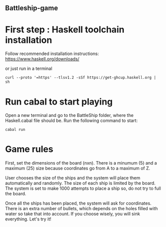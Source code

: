 ## Battleship-game

# First step : Haskell toolchain installation
Follow recommended installation instructions:  
    https://www.haskell.org/downloads/
    
or just run in a terminal

    curl --proto '=https' --tlsv1.2 -sSf https://get-ghcup.haskell.org | sh    

# Run cabal to start playing
Open a new terminal and go to the BattleShip folder, where the Haskell.cabal file should be. Run the following command to start:
    
    cabal run

# Game rules
First, set the dimensions of the board (nxn). There is a minumum (5) and a maximum (25) size because coordinates go from A to a maximum of Z.

User chooses the size of the ships and the system will place them automatically and randomly. The size of each ship is limited by the board. The system is set to make 1000 attempts to place a ship so, do not try to full the board.
 
Once all the ships has been placed, the system will ask for coordinates. There is an extra number of bullets, which depends on the holes filled with water so take that into account. If you choose wisely, you will sink everything. Let's try it! 